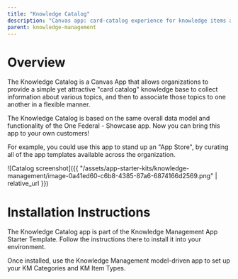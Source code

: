 ```yaml
---
title: "Knowledge Catalog"
description: "Canvas app: card-catalog experience for knowledge items and curated app-store scenarios."
parent: knowledge-management
---
```


# Overview

The Knowledge Catalog is a Canvas App that allows organizations to provide a simple yet attractive "card catalog" knowledge base to collect information about various topics, and then to associate those topics to one another in a flexible manner.

The Knowledge Catalog is based on the same overall data model and functionality of the One Federal - Showcase app. Now you can bring this app to your own customers!

For example, you could use this app to stand up an "App Store", by curating all of the app templates available across the organization.

![Catalog screenshot]({{ "/assets/app-starter-kits/knowledge-management/image-0a41ed60-c6b8-4385-87a6-6874166d2569.png" | relative_url }})

# Installation Instructions

The Knowledge Catalog app is part of the Knowledge Management App Starter Template. Follow the instructions there to install it into your environment.

Once installed, use the Knowledge Management model-driven app to set up your KM Categories and KM Item Types.
